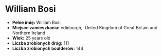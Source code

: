 # William Bosi
- __Pełne imię:__ William Bosi
- __Miejsce zamieszkania:__ edinburgh,  United Kingdom of Great Britain and Northern Ireland
- __Wiek:__ 25 years old
- __Liczba zrobionych dróg:__ 111
- __Liczba zrobionych boulderów:__ 144
